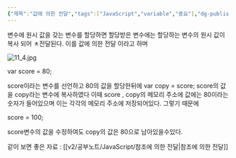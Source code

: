```yaml
---
{"제목":"값에 의한 전달","tags":["JavaScript","variable","중요"],"dg-publish":true,"permalink":"/v2/공부노트/JavaScript/값에 의한 전달/","dgPassFrontmatter":true}
---
```


변수에 원시 값을 갖는 변수를 할당하면 할당받은 변수에는 할당하는 변수의 원시 값이 복사 되어 ㅊ전달된다.
이를 값에 의한 전달 이라고 하며

![11_4.jpg](/img/user/%EC%9C%A0%ED%8B%B8%EB%A6%AC%ED%8B%B0/%EA%B0%9C%EB%B0%9C%EC%9E%90%EB%A3%8C%EC%82%AC%EC%A7%84/%EA%B0%9C%EB%B0%9C%EC%9E%90%EB%A3%8C%EC%82%AC%EC%A7%84/11_4.jpg)


var score = 80;

score이라는 변수를 선언하고 80의 값을 할당한뒤에 var copy = score; score의 값을 copy라는 변수에 복사하였다 이때 score , copy의 메모리 주소에 값에는 80이라는 숫자가 들어있으며 이는 각각의 메모리 주소에 저장되어있다. 그렇기 때문에

score = 100;

score변수의 값을 수정하여도 copy의 값은 80으로 남아있을수있다.

같이 보면 좋은 자료 : [[v2/공부노트/JavaScript/참조에 의한 전달\|참조에 의한 전달]]